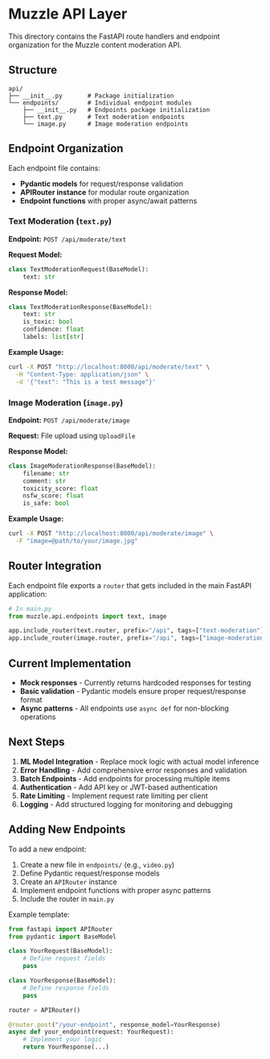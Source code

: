 # Muzzle API Layer

This directory contains the FastAPI route handlers and endpoint organization for the Muzzle content moderation API.

## Structure

```
api/
├── __init__.py       # Package initialization
└── endpoints/        # Individual endpoint modules
    ├── __init__.py   # Endpoints package initialization
    ├── text.py       # Text moderation endpoints
    └── image.py      # Image moderation endpoints
```

## Endpoint Organization

Each endpoint file contains:
- **Pydantic models** for request/response validation
- **APIRouter instance** for modular route organization
- **Endpoint functions** with proper async/await patterns

### Text Moderation (`text.py`)

**Endpoint:** `POST /api/moderate/text`

**Request Model:**
```python
class TextModerationRequest(BaseModel):
    text: str
```

**Response Model:**
```python
class TextModerationResponse(BaseModel):
    text: str
    is_toxic: bool
    confidence: float
    labels: list[str]
```

**Example Usage:**
```bash
curl -X POST "http://localhost:8000/api/moderate/text" \
  -H "Content-Type: application/json" \
  -d '{"text": "This is a test message"}'
```

### Image Moderation (`image.py`)

**Endpoint:** `POST /api/moderate/image`

**Request:** File upload using `UploadFile`

**Response Model:**
```python
class ImageModerationResponse(BaseModel):
    filename: str
    comment: str
    toxicity_score: float
    nsfw_score: float
    is_safe: bool
```

**Example Usage:**
```bash
curl -X POST "http://localhost:8000/api/moderate/image" \
  -F "image=@path/to/your/image.jpg"
```

## Router Integration

Each endpoint file exports a `router` that gets included in the main FastAPI application:

```python
# In main.py
from muzzle.api.endpoints import text, image

app.include_router(text.router, prefix="/api", tags=["text-moderation"])
app.include_router(image.router, prefix="/api", tags=["image-moderation"])
```

## Current Implementation

- **Mock responses** - Currently returns hardcoded responses for testing
- **Basic validation** - Pydantic models ensure proper request/response format
- **Async patterns** - All endpoints use `async def` for non-blocking operations

## Next Steps

1. **ML Model Integration** - Replace mock logic with actual model inference
2. **Error Handling** - Add comprehensive error responses and validation
3. **Batch Endpoints** - Add endpoints for processing multiple items
4. **Authentication** - Add API key or JWT-based authentication
5. **Rate Limiting** - Implement request rate limiting per client
6. **Logging** - Add structured logging for monitoring and debugging

## Adding New Endpoints

To add a new endpoint:

1. Create a new file in `endpoints/` (e.g., `video.py`)
2. Define Pydantic request/response models
3. Create an `APIRouter` instance
4. Implement endpoint functions with proper async patterns
5. Include the router in `main.py`

Example template:
```python
from fastapi import APIRouter
from pydantic import BaseModel

class YourRequest(BaseModel):
    # Define request fields
    pass

class YourResponse(BaseModel):
    # Define response fields
    pass

router = APIRouter()

@router.post("/your-endpoint", response_model=YourResponse)
async def your_endpoint(request: YourRequest):
    # Implement your logic
    return YourResponse(...)
```
